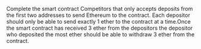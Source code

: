 Complete the smart contract Competitors that only accepts deposits from the first two addresses to send Ethereum to the contract. Each depositor should only be able to send exactly 1 ether to the contract at a time.Once the smart contract has received 3 ether from the depositors the depositor who deposited the most ether should be able to withdraw 3 ether from the contract.